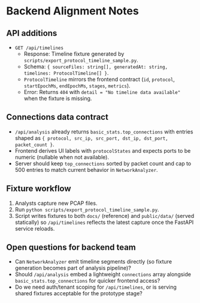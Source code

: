 # Backend Alignment Notes

## API additions
- `GET /api/timelines`
  - Response: Timeline fixture generated by `scripts/export_protocol_timeline_sample.py`.
  - Schema: `{ sourceFiles: string[], generatedAt: string, timelines: ProtocolTimeline[] }`.
  - `ProtocolTimeline` mirrors the frontend contract (`id`, `protocol`, `startEpochMs`, `endEpochMs`, `stages`, `metrics`).
  - Error: Returns `404` with `detail = "No timeline data available"` when the fixture is missing.

## Connections data contract
- `/api/analysis` already returns `basic_stats.top_connections` with entries shaped as `{ protocol, src_ip, src_port, dst_ip, dst_port, packet_count }`.
- Frontend derives UI labels with `protocolStates` and expects ports to be numeric (nullable when not available).
- Server should keep `top_connections` sorted by packet count and cap to 500 entries to match current behavior in `NetworkAnalyzer`.

## Fixture workflow
1. Analysts capture new PCAP files.
2. Run `python scripts/export_protocol_timeline_sample.py`.
3. Script writes fixtures to both `docs/` (reference) and `public/data/` (served statically) so `/api/timelines` reflects the latest capture once the FastAPI service reloads.

## Open questions for backend team
- Can `NetworkAnalyzer` emit timeline segments directly (so fixture generation becomes part of analysis pipeline)?
- Should `/api/analysis` embed a lightweight `connections` array alongside `basic_stats.top_connections` for quicker frontend access?
- Do we need auth/tenant scoping for `/api/timelines`, or is serving shared fixtures acceptable for the prototype stage?
